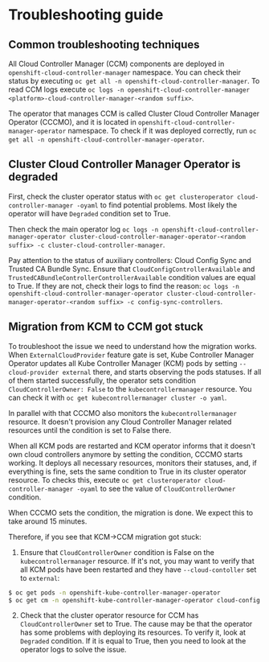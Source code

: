 # Troubleshooting guide

## Common troubleshooting techniques

All Cloud Controller Manager (CCM) components are deployed in `openshift-cloud-controller-manager` namespace. You can check their status by executing `oc get all -n openshift-cloud-controller-manager`. To read CCM logs execute `oc logs -n openshift-cloud-controller-manager <platform>-cloud-controller-manager-<random suffix>`.

The operator that manages CCM is called Cluster Cloud Controller Manager Operator (CCCMO), and it is located in `openshift-cloud-controller-manager-operator` namespace. To check if it was deployed correctly, run `oc get all -n openshift-cloud-controller-manager-operator`.

## Cluster Cloud Controller Manager Operator is degraded

First, check the cluster operator status with `oc get clusteroperator cloud-controller-manager -oyaml` to find potential problems. Most likely the operator will have `Degraded` condition set to True.

Then check the main operator log `oc logs -n openshift-cloud-controller-manager-operator cluster-cloud-controller-manager-operator-<random suffix> -c cluster-cloud-controller-manager`.

Pay attention to the status of auxiliary controllers: Cloud Config Sync and Trusted CA Bundle Sync. Ensure that `CloudConfigControllerAvailable` and `TrustedCABundleControllerControllerAvailable` condition values are equal to True. If they are not, check their logs to find the reason: `oc logs -n openshift-cloud-controller-manager-operator cluster-cloud-controller-manager-operator-<random suffix> -c config-sync-controllers`.

## Migration from KCM to CCM got stuck

To troubleshoot the issue we need to understand how the migration works. When `ExternalCloudProvider` feature gate is set, Kube Controller Manager Operator updates all Kube Controller Manager (KCM) pods by setting `--cloud-provider external` there, and starts observing the pods statuses. If all of them started successfully, the operator sets condition `CloudControllerOwner: False` to the `kubecontrollermanager` resource. You can check it with `oc get kubecontrollermanager cluster -o yaml`.

In parallel with that CCCMO also monitors the `kubecontrollermanager` resource. It doesn't provision any Cloud Controller Manager related resources until the condition is set to False there.

When all KCM pods are restarted and KCM operator informs that it doesn't own cloud controllers anymore by setting the condition, CCCMO starts working. It deploys all necessary resources, monitors their statuses, and, if everything is fine, sets the same condition to True in its cluster operator resource. To checks this, execute `oc get clusteroperator cloud-controller-manager -oyaml` to see the value of `CloudControllerOwner` condition.

When CCCMO sets the condition, the migration is done. We expect this to take around 15 minutes.

Therefore, if you see that KCM->CCM migration got stuck:

1. Ensure that `CloudControllerOwner` condition is False on the `kubecontrollermanager` resource. If it's not, you may want to verify that all KCM pods have been restarted and they have `--cloud-contoller` set to `external`:

```sh
$ oc get pods -n openshift-kube-controller-manager-operator
$ oc get cm -n openshift-kube-controller-manager-operator cloud-config -o yaml
```

2. Check that the cluster operator resource for CCM has `CloudControllerOwner` set to True. The cause may be that the operator has some problems with deploying its resources. To verify it, look at `Degraded` condition. If it is equal to True, then you need to look at the operator logs to solve the issue.

